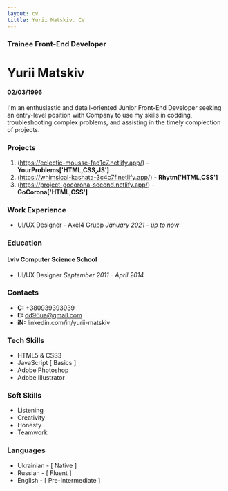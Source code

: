 ```yaml
---
layout: cv
tittle: Yurii Matskiv. CV
---
```


### Trainee Front-End Developer

# Yurii Matskiv

#### 02/03/1996

I'm an enthusiastic and detail-oriented Junior Front-End Developer seeking an entry-level position with Company to use my skills in codding, troubleshooting complex problems, and assisting in the timely complection of projects.

### Projects

1. (https://eclectic-mousse-fad1c7.netlify.app/) - **YourProblems['HTML,CSS,JS']**
2. (https://whimsical-kashata-3c4c7f.netlify.app/) - **Rhytm['HTML,CSS']**
3. (https://project-gocorona-second.netlify.app/) - **GoCorona['HTML,CSS']**

### Work Experience

- UI/UX Designer - Axel4 Grupp
  _January 2021 - up to now_

### Education

#### Lviv Computer Science School

- UI/UX Designer
  _September 2011 - April 2014_

### Contacts

- **C:** +380939393939
- **E:** dd96ua@gmail.com
- **iN:** linkedin.com/in/yurii-matskiv

### Tech Skills

- HTML5 & CSS3
- JavaScript [ Basics ]
- Adobe Photoshop
- Adobe Illustrator

### Soft Skills

- Listening
- Creativity
- Honesty
- Teamwork

### Languages

- Ukrainian - [ Native ]
- Russian - [ Fluent ]
- English - [ Pre-Intermediate ]

